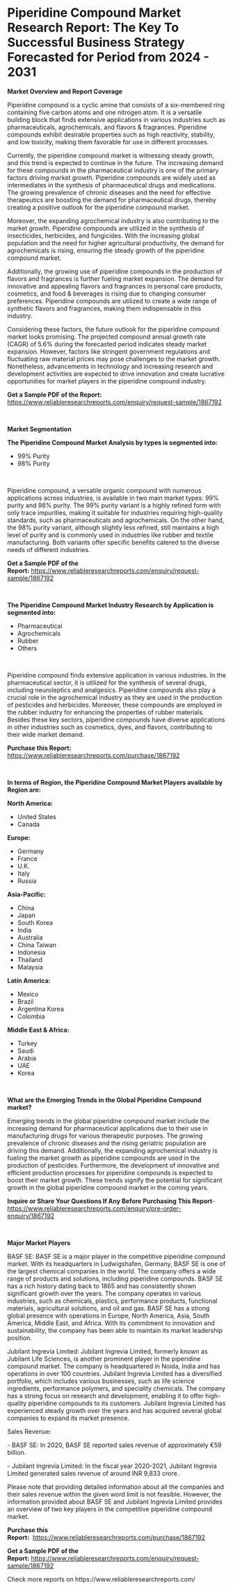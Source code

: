 <p><h1>Piperidine Compound Market Research Report: The Key To Successful Business Strategy Forecasted for Period from 2024 - 2031</h1></p><p><strong>Market Overview and Report Coverage</strong></p>
<p><p>Piperidine compound is a cyclic amine that consists of a six-membered ring containing five carbon atoms and one nitrogen atom. It is a versatile building block that finds extensive applications in various industries such as pharmaceuticals, agrochemicals, and flavors & fragrances. Piperidine compounds exhibit desirable properties such as high reactivity, stability, and low toxicity, making them favorable for use in different processes.</p><p>Currently, the piperidine compound market is witnessing steady growth, and this trend is expected to continue in the future. The increasing demand for these compounds in the pharmaceutical industry is one of the primary factors driving market growth. Piperidine compounds are widely used as intermediates in the synthesis of pharmaceutical drugs and medications. The growing prevalence of chronic diseases and the need for effective therapeutics are boosting the demand for pharmaceutical drugs, thereby creating a positive outlook for the piperidine compound market.</p><p>Moreover, the expanding agrochemical industry is also contributing to the market growth. Piperidine compounds are utilized in the synthesis of insecticides, herbicides, and fungicides. With the increasing global population and the need for higher agricultural productivity, the demand for agrochemicals is rising, ensuring the steady growth of the piperidine compound market.</p><p>Additionally, the growing use of piperidine compounds in the production of flavors and fragrances is further fueling market expansion. The demand for innovative and appealing flavors and fragrances in personal care products, cosmetics, and food & beverages is rising due to changing consumer preferences. Piperidine compounds are utilized to create a wide range of synthetic flavors and fragrances, making them indispensable in this industry.</p><p>Considering these factors, the future outlook for the piperidine compound market looks promising. The projected compound annual growth rate (CAGR) of 5.6% during the forecasted period indicates steady market expansion. However, factors like stringent government regulations and fluctuating raw material prices may pose challenges to the market growth. Nonetheless, advancements in technology and increasing research and development activities are expected to drive innovation and create lucrative opportunities for market players in the piperidine compound industry.</p></p>
<p><strong>Get a Sample PDF of the Report:</strong> <a href="https://www.reliableresearchreports.com/enquiry/request-sample/1867192">https://www.reliableresearchreports.com/enquiry/request-sample/1867192</a></p>
<p>&nbsp;</p>
<p><strong>Market Segmentation</strong></p>
<p><strong>The Piperidine Compound Market Analysis by types is segmented into:</strong></p>
<p><ul><li>99% Purity</li><li>98% Purity</li></ul></p>
<p>&nbsp;</p>
<p><p>Piperidine compound, a versatile organic compound with numerous applications across industries, is available in two main market types: 99% purity and 98% purity. The 99% purity variant is a highly refined form with only trace impurities, making it suitable for industries requiring high-quality standards, such as pharmaceuticals and agrochemicals. On the other hand, the 98% purity variant, although slightly less refined, still maintains a high level of purity and is commonly used in industries like rubber and textile manufacturing. Both variants offer specific benefits catered to the diverse needs of different industries.</p></p>
<p><strong>Get a Sample PDF of the Report:</strong>&nbsp;<a href="https://www.reliableresearchreports.com/enquiry/request-sample/1867192">https://www.reliableresearchreports.com/enquiry/request-sample/1867192</a></p>
<p>&nbsp;</p>
<p><strong>The Piperidine Compound Market Industry Research by Application is segmented into:</strong></p>
<p><ul><li>Pharmaceutical</li><li>Agrochemicals</li><li>Rubber</li><li>Others</li></ul></p>
<p>&nbsp;</p>
<p><p>Piperidine compound finds extensive application in various industries. In the pharmaceutical sector, it is utilized for the synthesis of several drugs, including neuroleptics and analgesics. Piperidine compounds also play a crucial role in the agrochemical industry as they are used in the production of pesticides and herbicides. Moreover, these compounds are employed in the rubber industry for enhancing the properties of rubber materials. Besides these key sectors, piperidine compounds have diverse applications in other industries such as cosmetics, dyes, and flavors, contributing to their wide market demand.</p></p>
<p><strong>Purchase this Report:</strong>&nbsp; <a href="https://www.reliableresearchreports.com/purchase/1867192">https://www.reliableresearchreports.com/purchase/1867192</a></p>
<p>&nbsp;</p>
<p><strong>In terms of Region, the Piperidine Compound Market Players available by Region are:</strong></p>
<p>
    <p> <strong> North America: </strong>
        <ul>
            <li>United States</li>
            <li>Canada</li>
        </ul>
        </p> 
    <p> <strong> Europe: </strong>
        <ul>
            <li>Germany</li>
            <li>France</li>
            <li>U.K.</li>
            <li>Italy</li>
            <li>Russia</li>
        </ul>
        </p> 
    <p> <strong> Asia-Pacific: </strong>
        <ul>
            <li>China</li>
            <li>Japan</li>
            <li>South Korea</li>
            <li>India</li>
            <li>Australia</li>
            <li>China Taiwan</li>
            <li>Indonesia</li>
            <li>Thailand</li>
            <li>Malaysia</li>
        </ul>
        </p> 
    <p> <strong> Latin America: </strong>
        <ul>
            <li>Mexico</li>
            <li>Brazil</li>
            <li>Argentina Korea</li>
            <li>Colombia</li>
        </ul>
        </p> 
    <p> <strong> Middle East & Africa: </strong>
        <ul>
            <li>Turkey</li>
            <li>Saudi</li>
            <li>Arabia</li>
            <li>UAE</li>
            <li>Korea</li>
        </ul>
    </p>
    </p>
<p>&nbsp;</p>
<p><strong>What are the Emerging Trends in the Global Piperidine Compound market?</strong></p>
<p><p>Emerging trends in the global piperidine compound market include the increasing demand for pharmaceutical applications due to their use in manufacturing drugs for various therapeutic purposes. The growing prevalence of chronic diseases and the rising geriatric population are driving this demand. Additionally, the expanding agrochemical industry is fueling the market growth as piperidine compounds are used in the production of pesticides. Furthermore, the development of innovative and efficient production processes for piperidine compounds is expected to boost their market growth. These trends signify the potential for significant growth in the global piperidine compound market in the coming years.</p></p>
<p><strong>Inquire or Share Your Questions If Any Before Purchasing This Report</strong>- <a href="https://www.reliableresearchreports.com/enquiry/pre-order-enquiry/1867192">https://www.reliableresearchreports.com/enquiry/pre-order-enquiry/1867192</a></p>
<p>&nbsp;</p>
<p><strong>Major Market Players</strong></p>
<p><p>BASF SE: BASF SE is a major player in the competitive piperidine compound market. With its headquarters in Ludwigshafen, Germany, BASF SE is one of the largest chemical companies in the world. The company offers a wide range of products and solutions, including piperidine compounds. BASF SE has a rich history dating back to 1865 and has consistently shown significant growth over the years. The company operates in various industries, such as chemicals, plastics, performance products, functional materials, agricultural solutions, and oil and gas. BASF SE has a strong global presence with operations in Europe, North America, Asia, South America, Middle East, and Africa. With its commitment to innovation and sustainability, the company has been able to maintain its market leadership position.</p><p>Jubilant Ingrevia Limited: Jubilant Ingrevia Limited, formerly known as Jubilant Life Sciences, is another prominent player in the piperidine compound market. The company is headquartered in Noida, India and has operations in over 100 countries. Jubilant Ingrevia Limited has a diversified portfolio, which includes various businesses, such as life science ingredients, performance polymers, and speciality chemicals. The company has a strong focus on research and development, enabling it to offer high-quality piperidine compounds to its customers. Jubilant Ingrevia Limited has experienced steady growth over the years and has acquired several global companies to expand its market presence.</p><p>Sales Revenue:</p><p>- BASF SE: In 2020, BASF SE reported sales revenue of approximately €59 billion.</p><p>- Jubilant Ingrevia Limited: In the fiscal year 2020-2021, Jubilant Ingrevia Limited generated sales revenue of around INR 9,833 crore.</p><p>Please note that providing detailed information about all the companies and their sales revenue within the given word limit is not feasible. However, the information provided about BASF SE and Jubilant Ingrevia Limited provides an overview of two key players in the competitive piperidine compound market.</p></p>
<p><strong>Purchase this Report:</strong>&nbsp;&nbsp;<a href="https://www.reliableresearchreports.com/purchase/1867192">https://www.reliableresearchreports.com/purchase/1867192</a></p>
<p></p>
<p><strong>Get a Sample PDF of the Report:</strong>&nbsp;<a href="https://www.reliableresearchreports.com/enquiry/request-sample/1867192">https://www.reliableresearchreports.com/enquiry/request-sample/1867192</a></p>
<p>Check more reports on https://www.reliableresearchreports.com/</p>